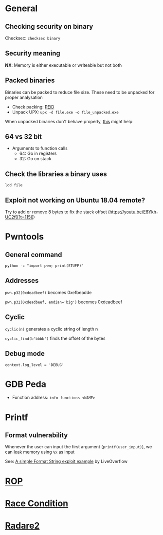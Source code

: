 # General
## Checking security on binary
Checksec: `checksec binary`

## Security meaning
**NX**: Memory is either executable or writeable but not both

## Packed binaries
Binaries can be packed to reduce file size. These need to be unpacked for proper analysation
- Check packing: [PEiD](https://www.softpedia.com/get/Programming/Packers-Crypters-Protectors/PEiD-updated.shtml)
- Unpack UPX: `upx -d file.exe -o file_unpacked.exe`

When unpacked binaries don't behave properly, [this](https://www.sans.org/blog/dealing-with-aslr-when-analyzing-malware-on-windows-8-1/) might help

## 64 vs 32 bit
- Arguments to function calls
  - 64: Go in registers
  - 32: Go on stack

## Check the libraries a binary uses
`ldd file`

## Exploit not working on Ubuntu 18.04 remote?
Try to add or remove 8 bytes to fix the stack offset (https://youtu.be/E8Ykh-UC2f0?t=1156)


# Pwntools
## General command
`python -c "import pwn; print(STUFF)"`
## Addresses
`pwn.p32(0xdeadbeef)` becomes 0xefbeadde

`pwn.p32(0xdeadbeef, endian='big')` becomes 0xdeadbeef

## Cyclic
`cyclic(n)` generates a cyclic string of length n

`cyclic_find(b'bbbb')` finds the offset of the bytes

## Debug mode
`context.log_level = 'DEBUG'`

# GDB Peda
- Function address: `info functions <NAME>`

# Printf
## Format vulnerability
Whenever the user can input the first argument (`printf(user_input)`), we can leak memory using `%x` as input

See: [A simple Format String exploit example](https://www.youtube.com/watch?v=0WvrSfcdq1I) by LiveOverflow

# [ROP](https://github.com/PinkDraconian/InfoSecCheatSheets/blob/master/binary/ROP.md)
# [Race Condition](https://github.com/PinkDraconian/InfoSecCheatSheets/blob/master/binary/race%20condition.md)
# [Radare2](https://github.com/PinkDraconian/InfoSecCheatSheets/blob/master/binary/radare2.md)
